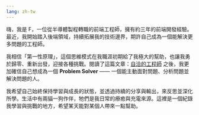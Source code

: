 ```yaml
---
lang: zh-tw
---
```


嗨，我是 F，一位從半導體製程轉職的前端工程師，擁有約三年的前端開發經驗。最近，我開始踏入後端領域，持續拓展我的技術邊界，期許自己成為一個能解決更多問題的工程師。

我相信「第一性原理」，這個思維模式在我職涯初期給了我極大的幫助，也讓我勇於歸零、重新出發，迎接各種挑戰。閱讀了這篇文章：[自洽的工程師](https://github.com/zhangchenchen/self-consistent-coder/blob/main/docs/chapter6/section3.md) 之後，我更加確信自己想成為一個 **Problem Solver** —— 一個能主動面對問題、分析問題並解決問題的人。

我希望自己始終保持學習與成長的狀態，並透過持續的分享與輸出，來反思並深化所學。生活中有兩貓一狗作伴，牠們是我日常的療癒與充電來源。這裡是一個紀錄我學習與挑戰的地方，希望某天能對某個人帶來一點幫助。
